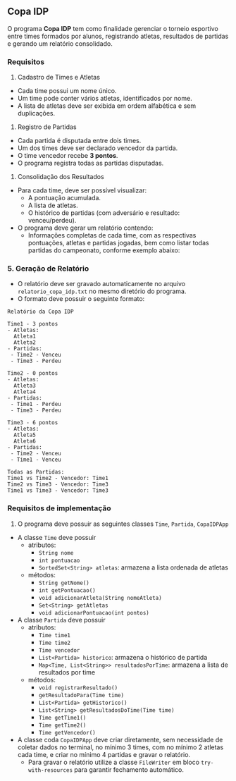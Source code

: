 ## Copa IDP

O programa **Copa IDP**  tem como finalidade gerenciar o torneio esportivo entre times formados por alunos, registrando atletas, resultados de partidas e gerando um relatório consolidado.

### Requisitos

1. Cadastro de Times e Atletas
* Cada time possui um nome único.
* Um time pode conter vários atletas, identificados por nome.
* A lista de atletas deve ser exibida em ordem alfabética e sem duplicações.

1. Registro de Partidas
* Cada partida é disputada entre dois times.
* Um dos times deve ser declarado vencedor da partida.
* O time vencedor recebe **3 pontos**.
* O programa registra todas as partidas disputadas.

1. Consolidação dos Resultados
* Para cada time, deve ser possível visualizar:
  * A pontuação acumulada.
  * A lista de atletas.
  * O histórico de partidas (com adversário e resultado: venceu/perdeu).
* O programa deve gerar um relatório contendo:
  * Informações completas de cada time, com as respectivas pontuações, atletas e partidas jogadas, bem como listar todas partidas do campeonato, conforme exemplo abaixo:

### 5. Geração de Relatório

* O relatório deve ser gravado automaticamente no arquivo `relatorio_copa_idp.txt` no mesmo diretório do programa.
* O formato deve possuir o seguinte formato:
```
Relatório da Copa IDP

Time1 - 3 pontos
- Atletas:
  Atleta1
  Atleta2
- Partidas:
 - Time2 - Venceu
 - Time3 - Perdeu

Time2 - 0 pontos
- Atletas:
  Atleta3
  Atleta4
- Partidas:
 - Time1 - Perdeu
 - Time3 - Perdeu

Time3 - 6 pontos
- Atletas:
  Atleta5
  Atleta6
- Partidas:
 - Time2 - Venceu
 - Time1 - Venceu

Todas as Partidas:
Time1 vs Time2 - Vencedor: Time1  
Time2 vs Time3 - Vencedor: Time3  
Time1 vs Time3 - Vencedor: Time3  

```

### Requisitos de implementação

1. O programa deve possuir as seguintes classes `Time`, `Partida`, `CopaIDPApp`
* A classe `Time` deve possuir
    * atributos:
        * `String nome`
        * `int pontuacao`
        * `SortedSet<String> atletas`: armazena a lista ordenada de atletas
    * métodos:
        * `String getNome()`
        * `int getPontuacao()`
        * `void adicionarAtleta(String nomeAtleta)`
        * `Set<String> getAtletas`
        * `void adicionarPontuacao(int pontos)` 
* A classe `Partida` deve possuir
    * atributos:
        * `Time time1`
        * `Time time2`
        * `Time vencedor`
        * `List<Partida> historico`: armazena o histórico de partida
        * `Map<Time, List<String>> resultadosPorTime`: armazena a lista de resultados por time
    * métodos:
        * `void registrarResultado()`
        * `getResultadoPara(Time time)`
        * `List<Partida> getHistorico()`
        * `List<String> getResultadosDoTime(Time time)`
        * `Time getTime1()`
        * `Time getTime2()`
        * `Time getVencedor()`
* A classe coda `CopaIDPApp` deve criar diretamente, sem necessidade de coletar dados no terminal, no mínimo 3 times, com no mínimo 2 atletas cada time, e criar no mínimo 4 partidas e gravar o relatório.
    * Para gravar o relatório utilize a classe `FileWriter` em bloco `try-with-resources` para garantir fechamento automático.